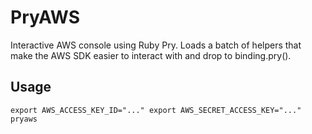 PryAWS
=========

Interactive AWS console using Ruby Pry.
Loads a batch of helpers that make the AWS SDK easier to interact with and drop to binding.pry().

Usage
-----

```
export AWS_ACCESS_KEY_ID="..." export AWS_SECRET_ACCESS_KEY="..."
pryaws
```
